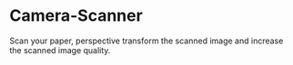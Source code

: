 # Camera-Scanner
Scan your paper, perspective transform the scanned image and increase the scanned image quality.
